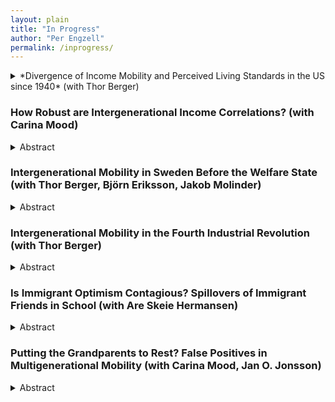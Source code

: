 ```yaml
---
layout: plain
title: "In Progress"
author: "Per Engzell"
permalink: /inprogress/
---
```


<details>
<summary>*Divergence of Income Mobility and Perceived Living Standards in the US since 1940* (with Thor Berger)</summary>
In just a few decades, Americans have seen a drastic decline in upward income mobility. Among baby boomers, 90% earned a higher real income than their parents; in recent cohorts, only half do. At the same time, secular trends raised living standards across a wide range of domains: improved health and lifespans, fading discrimination, cleaner air and water, increased safety from crime, and new digital goods and services. Against this background, we ask whether a growing share of Americans actually perceive that their living standards have declined relative to their parents. In contrast to income mobility, perceived mobility in  living standards remains stable and high, a divergence arguably attributable to improvements in quality of life. Social scientists and policy makers would benefit from a wider range of data to track the experience of successive generations.
</details>

### How Robust are Intergenerational Income Correlations? (with Carina Mood)
<details>
<summary>Abstract</summary>
Recent work highlights how "researcher degrees of freedom" – undisclosed flexibility in research design – can give rise to varying results. The study of income mobility is no exception, with decisions ranging over income concept, unit of observation, functional form, treatment of outliers, etc. Using Swedish data on the population of children born 1958–1972, we exhaust a model space of several hundred thousands specifications to answer three questions. What is the range of reasonable estimates? Which specification fits data best? How sensitive are estimated trends? Linear correlations fit  better than rank correlations, while log-log correlations (and hence, elasticities) fit poorly and behave erratically over time. Even with more robust measures of association, different income definitions follow opposing trends: increasing persistence in family income and women's earnings, flat or decreasing in men's earnings.

</details>

### Intergenerational Mobility in Sweden Before the Welfare State (with Thor Berger, Björn Eriksson, Jakob Molinder)
<details>
<summary>Abstract</summary>
This paper analyzes intergenerational mobility in Sweden prior to the emergence of the welfare state. We use full-count census data to link more than 400,000 sons observed in 1910 to their fathers in 1880. In terms of occupational mobility, Sweden was more mobile than other European countries. Mobility patterns are closer to the Americas with several regions exhibiting similar rates of mobility as the New World economies. We provide suggestive evidence that geographic mobility and urbanisation – rather than structural differences between the Old and New World – account for historical differences in mobility. 
</details>

### Intergenerational Mobility in the Fourth Industrial Revolution (with Thor Berger)
<details>
<summary>Abstract</summary>
The maturation of industrial society has long been seen as an engine of occupational upgrading and opportunity. Following the rise of the factory, the assembly line, and the office computer, we are now in a fourth industrial revolution where intelligent systems are transforming the nature of work. What are the consequences of this transformation for intergenerational income mobility? Examining variation across 722 U.S. labor markets, we find that intergenerational persistence is higher in areas heavily exposed to automation. These effects are rooted in childhood experiences and concentrated among men from disadvantaged homes. Unequal labour relations appear to exacerbate the association, while affordable access to college ameliorates it. The received view of industrial change as an engine of mobility should be revised to consider the institutional setting that governs the nature of the relationship.
</details>

### Is Immigrant Optimism Contagious? Spillovers of Immigrant Friends in School (with Are Skeie Hermansen)
<details>
<summary>Abstract</summary>
Is academic achievement affected by the presence of immigrant peers? Previous work mostly suggests no but, we argue, has been misguided on two accounts. First, it focused on aggregate social settings such as schools, while social interactions unfold in more intimate settings. Secondly, it assumed that immigrant peers would harm performance, ignoring their often high aspirations. We use a combination of administrative and sociometric network data from Sweden, and develop methods that let us estimate causal effects of immigrant peers at the level of (i) schools, (ii) classrooms, and (iii) friendship networks. We find little influence at the aggregate level but a strong and positive impact of immigrant peers in the same classroom and of immigrant friends. Existing studies may  have mistaken both the sign and the magnitude of immigrant influence.
</details>

### Putting the Grandparents to Rest? False Positives in Multigenerational Mobility (with Carina Mood, Jan O. Jonsson)
<details>
<summary>Abstract</summary>
A recent literature studies the role of grandparents in status transmission. We use newly harmonized income tax records on over 700,000 Swedish lineages to establish four empirical facts. First, a model that includes both mothers and fathers and takes a multidimensional view of stratification reduces the residual three-generation association in our population to a trivial size. Second, data on fathers’ cognitive ability shows that even extensive controls for standard socioeconomic variables fail to remove omitted variable bias. Third, the common finding that grandparents compensate poor parental resources can be attributed to greater difficulty of observing parent status accurately at the lower end of the distribution. Fourth, the lower the data quality, and the less detailed the model, the greater is the size of the estimated grandparent coefficient. Future work on multigenerational mobility should pay less attention to the size and significance of this association, which depends heavily on arbitrary sample and specification characteristics, and go on to establish a set of more robust descriptive facts. 
</details>
